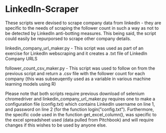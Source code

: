 # LinkedIn-Scraper

These scripts were devised to scrape company data from linkedin - they are specific to the needs of scraping the follower count in such a way as not to be detected by LinkedIn anti-botting measures. This being said, the script could easily be repurporsed to scrape other company details.

linkedin_company_url_maker.py - This script was used as part of an exercise for LinkedIn webscraping and it creates a .txt file of LinkedIn Company URLS

follower_count_csv_maker.py - This script was used to follow on from the previous script and return a .csv file with the follower count for each company (this was subseuqently used as a variable in various machine learning models using R)

Please note that both scripts require previous download of selenium chromedriver and linkedin_company_url_maker.py requires one to make  a configuration file (config.txt) which contains LinkedIn username on line 1, and password on line 2 (for the function login("config.txt"). Furthermore, the specific code used in the function get_excel_column(), was specific to the excel spreadsheet used (data pulled from Pitchbook) and will require changes if this wishes to be used by anyone else.

